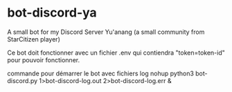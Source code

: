 # bot-discord-ya
A small bot for my Discord Server Yu'anang (a small community from StarCitizen player)

Ce bot doit fonctionner avec un fichier .env qui contiendra "token=token-id" pour pouvoir fonctionner.

commande pour démarrer le bot avec fichiers log
nohup python3 bot-discord.py 1>bot-discord-log.out 2>bot-discord-log.err &